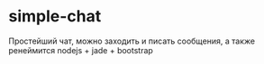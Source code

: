 # simple-chat

Простейший чат, можно заходить и писать сообщения, а также ренеймится
nodejs + jade + bootstrap
